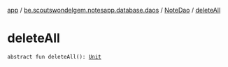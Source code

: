 [app](../../index.md) / [be.scoutswondelgem.notesapp.database.daos](../index.md) / [NoteDao](index.md) / [deleteAll](./delete-all.md)

# deleteAll

`abstract fun deleteAll(): `[`Unit`](https://kotlinlang.org/api/latest/jvm/stdlib/kotlin/-unit/index.html)